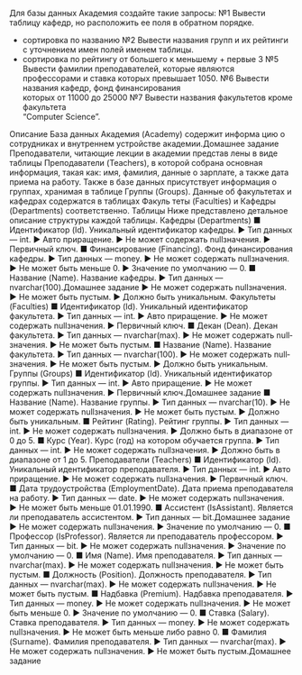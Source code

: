Для базы данных Академия создайте такие запросы:
№1
Вывести таблицу кафедр, но расположить ее поля в 
обратном порядке.
+ сортировка по названию
№2
Вывести названия групп и их рейтинги с уточнением 
имен полей именем таблицы.
+ сортировка по рейтингу от большего к меньшему + первые 3 
№5
Вывести фамилии преподавателей, которые являются 
профессорами и ставка которых превышает 1050.
№6
Вывести  названия  кафедр,  фонд  финансирования  
которых от 11000 до 25000
№7
Вывести  названия  факультетов  кроме  факультета  
“Computer Science”.

Описание
База данных Академия (Academy) содержит информа­
цию о сотрудниках и внутреннем устройстве академии.Домашнее задание
Преподаватели, читающие лекции в академии представ­
лены в виде таблицы Преподаватели (Teachers), в которой 
собрана основная информация, такая как: имя, фамилия, 
данные о зарплате, а также дата приема на работу.
Также в базе данных присутствует информация о 
группах, хранимая в таблице Группы (Groups). Данные об 
факультетах и кафедрах содержатся в таблицах Факуль­
теты (Faculties) и Кафедры (Departments) соответственно.
Таблицы
Ниже представлено детальное описание структуры 
каждой таблицы.
Кафедры (Departments) ■ Идентификатор (Id). Уникальный идентификатор 
кафедры. ▶ Тип данных — int. ▶ Авто приращение. ▶ Не может содержать null­значения. ▶ Первичный ключ. ■ Финансирование (Financing). Фонд финансирования 
кафедры. ▶ Тип данных — money. ▶ Не может содержать null­значения. ▶ Не может быть меньше 0. ▶ Значение по умолчанию — 0. ■ Название (Name). Название кафедры. ▶ Тип данных — nvarchar(100).Домашнее задание
 ▶ Не может содержать null­значения. ▶ Не может быть пустым. ▶ Должно быть уникальным.
Факультеты (Faculties) ■ Идентификатор (Id). Уникальный идентификатор 
факультета. ▶ Тип данных — int. ▶ Авто приращение. ▶ Не может содержать null­значения. ▶ Первичный ключ. ■ Декан (Dean). Декан факультета. ▶ Тип данных — nvarchar(max). ▶ Не может содержать null­значения. ▶ Не может быть пустым. ■ Название (Name). Название факультета. ▶ Тип данных — nvarchar(100). ▶ Не может содержать null­значения. ▶ Не может быть пустым. ▶ Должно быть уникальным.
Группы (Groups) ■ Идентификатор (Id). Уникальный идентификатор 
группы. ▶ Тип данных — int. ▶ Авто приращение. ▶ Не может содержать null­значения. ▶ Первичный ключ.Домашнее задание
 ■ Название (Name). Название группы. ▶ Тип данных — nvarchar(10). ▶ Не может содержать null­значения. ▶ Не может быть пустым. ▶ Должно быть уникальным. ■ Рейтинг (Rating). Рейтинг группы. ▶ Тип данных — int. ▶ Не может содержать null­значения. ▶ Должно быть в диапазоне от 0 до 5. ■ Курс (Year). Курс (год) на котором обучается группа. ▶ Тип данных — int. ▶ Не может содержать null­значения. ▶ Должно быть в диапазоне от 1 до 5.
Преподаватели (Teachers) ■ Идентификатор (Id). Уникальный идентификатор 
преподавателя. ▶ Тип данных — int. ▶ Авто приращение. ▶ Не может содержать null­значения. ▶ Первичный ключ. ■ Дата трудоустройства (EmploymentDate). Дата приема 
преподавателя на работу. ▶ Тип данных — date. ▶ Не может содержать null­значения. ▶ Не может быть меньше 01.01.1990. ■ Ассистент (IsAssistant). Является ли преподаватель 
ассистентом. ▶ Тип данных — bit.Домашнее задание
 ▶ Не может содержать null­значения. ▶ Значение по умолчанию — 0. ■ Профессор (IsProfessor). Является ли преподаватель 
профессором. ▶ Тип данных — bit. ▶ Не может содержать null­значения. ▶ Значение по умолчанию — 0. ■ Имя (Name). Имя преподавателя. ▶ Тип данных — nvarchar(max). ▶ Не может содержать null­значения. ▶ Не может быть пустым. ■ Должность (Position). Должность преподавателя. ▶ Тип данных — nvarchar(max). ▶ Не может содержать null­значения. ▶ Не может быть пустым. ■ Надбавка (Premium). Надбавка преподавателя. ▶ Тип данных — money. ▶ Не может содержать null­значения. ▶ Не может быть меньше 0. ▶ Значение по умолчанию — 0. ■ Ставка (Salary). Ставка преподавателя. ▶ Тип данных — money. ▶ Не может содержать null­значения. ▶ Не может быть меньше либо равно 0. ■ Фамилия (Surname). Фамилия преподавателя. ▶ Тип данных — nvarchar(max). ▶ Не может содержать null­значения. ▶ Не может быть пустым.Домашнее задание